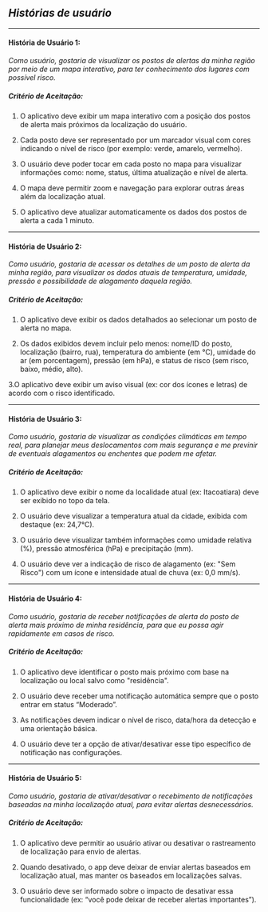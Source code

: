 ## *Histórias de usuário*

---

#### História de Usuário 1:
 *Como usuário, gostaria de visualizar os postos de alertas da minha região por meio de um mapa interativo, para ter conhecimento dos lugares com possível risco.*

##### Critério de Aceitação:

1. O aplicativo deve exibir um mapa interativo com a posição dos postos de alerta mais próximos da localização do usuário.

2.  Cada posto deve ser representado por um marcador visual com cores indicando o nível de risco (por exemplo: verde, amarelo, vermelho).

3.  O usuário deve poder tocar em cada posto no mapa para visualizar informações como: nome, status, última atualização e nível de alerta.

4.  O mapa deve permitir zoom e navegação para explorar outras áreas além da localização atual.

5.  O aplicativo deve atualizar automaticamente os dados dos postos de alerta a cada 1 minuto.

---

#### História de Usuário 2:

*Como usuário, gostaria de acessar os detalhes de um posto de alerta da minha região, para visualizar os dados atuais de temperatura, umidade, pressão e possibilidade de alagamento daquela região.*

##### Critério de Aceitação: 
1. O aplicativo deve exibir os dados detalhados ao selecionar um posto de alerta no mapa.

2. Os dados exibidos devem incluir pelo menos: nome/ID do posto, localização (bairro, rua), temperatura do ambiente (em °C), umidade do ar (em porcentagem), pressão (em hPa), e status de risco (sem risco, baixo, médio, alto).

3.O aplicativo deve exibir um aviso visual (ex: cor dos ícones e letras) de acordo com o risco identificado.

---

#### História de Usuário 3:

*Como usuário, gostaria de visualizar as condições climáticas em tempo real, para planejar meus deslocamentos com mais segurança e me previnir de eventuais alagamentos ou enchentes que podem me afetar.*

##### Critério de Aceitação: 
1. O aplicativo deve exibir o nome da localidade atual (ex: Itacoatiara) deve ser exibido no topo da tela.

2. O usuário deve visualizar a temperatura atual da cidade, exibida com destaque (ex: 24,7°C).

3. O usuário deve visualizar também informações como umidade relativa (\%), pressão atmosférica (hPa) e precipitação (mm).

4. O usuário deve ver a indicação de risco de alagamento (ex: "Sem Risco") com um ícone e intensidade atual de chuva (ex: 0,0 mm/s).

---


#### História de Usuário 4:

*Como usuário, gostaria de receber notificações de alerta do posto de alerta mais próximo de minha residência, para que eu possa agir rapidamente em casos de risco.*

##### Critério de Aceitação:
1. O aplicativo deve identificar o posto mais próximo com base na localização ou local salvo como "residência".

2. O usuário deve receber uma notificação automática sempre que o posto entrar em status “Moderado”.

3. As notificações devem indicar o nível de risco, data/hora da detecção e uma orientação básica.

4. O usuário deve ter a opção de ativar/desativar esse tipo específico de notificação nas configurações.

---


#### História de Usuário 5:

*Como usuário, gostaria de ativar/desativar o recebimento de notificações baseadas na minha localização atual, para evitar alertas desnecessários.*

##### Critério de Aceitação:
1. O aplicativo deve permitir ao usuário ativar ou desativar o rastreamento de localização para envio de alertas.

2. Quando desativado, o app deve deixar de enviar alertas baseados em localização atual, mas manter os baseados em localizações salvas.

3. O usuário deve ser informado sobre o impacto de desativar essa funcionalidade (ex: “você pode deixar de receber alertas importantes”).
